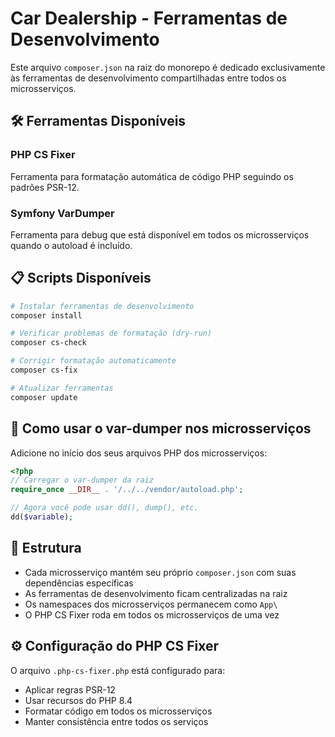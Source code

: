# Car Dealership - Ferramentas de Desenvolvimento

Este arquivo `composer.json` na raiz do monorepo é dedicado exclusivamente às ferramentas de desenvolvimento compartilhadas entre todos os microsserviços.

## 🛠️ Ferramentas Disponíveis

### PHP CS Fixer
Ferramenta para formatação automática de código PHP seguindo os padrões PSR-12.

### Symfony VarDumper
Ferramenta para debug que está disponível em todos os microsserviços quando o autoload é incluído.

## 📋 Scripts Disponíveis

```bash
# Instalar ferramentas de desenvolvimento
composer install

# Verificar problemas de formatação (dry-run)
composer cs-check

# Corrigir formatação automaticamente
composer cs-fix

# Atualizar ferramentas
composer update
```

## 🔧 Como usar o var-dumper nos microsserviços

Adicione no início dos seus arquivos PHP dos microsserviços:

```php
<?php
// Carregar o var-dumper da raiz
require_once __DIR__ . '/../../vendor/autoload.php';

// Agora você pode usar dd(), dump(), etc.
dd($variable);
```

## 📂 Estrutura

- Cada microsserviço mantém seu próprio `composer.json` com suas dependências específicas
- As ferramentas de desenvolvimento ficam centralizadas na raiz
- Os namespaces dos microsserviços permanecem como `App\`
- O PHP CS Fixer roda em todos os microsserviços de uma vez

## ⚙️ Configuração do PHP CS Fixer

O arquivo `.php-cs-fixer.php` está configurado para:
- Aplicar regras PSR-12
- Usar recursos do PHP 8.4
- Formatar código em todos os microsserviços
- Manter consistência entre todos os serviços

